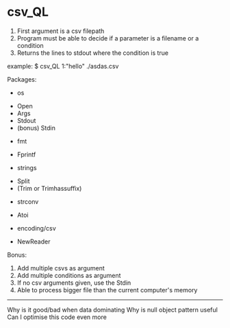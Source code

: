 # csv_QL
1. First argument is a csv filepath
2. Program must be able to decide if a parameter is a filename or a condition
3. Returns the lines to stdout where the condition is true

example:
  $ csv_QL  1:"hello" ./asdas.csv

Packages:
- os
 * Open
 * Args
 * Stdout
 * (bonus) Stdin
- fmt
 * Fprintf
- strings
 * Split
 * (Trim or Trimhassuffix)
- strconv
 * Atoi
- encoding/csv
 * NewReader


Bonus:
1. Add multiple csvs as argument
2. Add multiple conditions as argument
3. If no csv arguments given, use the Stdin
4. Able to process bigger file than the current computer's memory

-----
Why is it good/bad when data dominating
Why is null object pattern useful
Can I optimise this code even more
